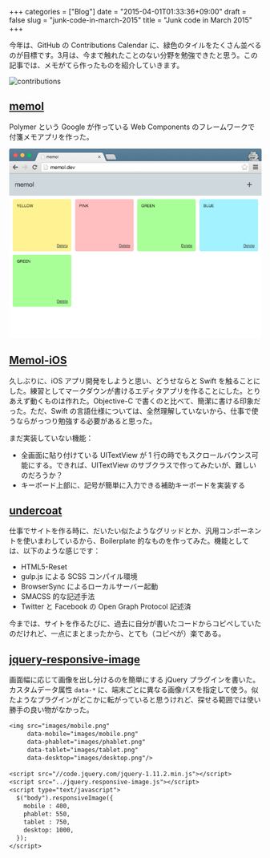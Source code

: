 +++
categories = ["Blog"]
date = "2015-04-01T01:33:36+09:00"
draft = false
slug = "junk-code-in-march-2015"
title = "Junk code in March 2015"
+++

今年は、GitHub の Contributions Calendar に、緑色のタイルをたくさん並べるのが目標です。3月は、今まで触れたことのない分野を勉強できたと思う。この記事では、メモがてら作ったものを紹介していきます。

![contributions](/images/2015/04/contributions.jpg)

## [memol](https://github.com/rakuishi/memol)

Polymer という Google が作っている Web Components のフレームワークで付箋メモアプリを作った。

![memol](https://raw.githubusercontent.com/rakuishi/static/master/images/memol.png)

## [Memol-iOS](https://github.com/rakuishi/Memol-iOS)

久しぶりに、iOS アプリ開発をしようと思い、どうせならと Swift を触ることにした。練習としてマークダウンが書けるエディタアプリを作ることにした。とりあえず動くものは作れた。Objective-C で書くのと比べて、簡潔に書ける印象だった。ただ、Swift の言語仕様については、全然理解していないから、仕事で使うならがっつり勉強する必要があると思った。

まだ実装していない機能：

* 全画面に貼り付けている UITextView が 1 行の時でもスクロールバウンス可能にする。できれば、UITextView のサブクラスで作ってみたいが、難しいのだろうか？
* キーボード上部に、記号が簡単に入力できる補助キーボードを実装する

## [undercoat](https://github.com/rakuishi/undercoat)

仕事でサイトを作る時に、だいたい似たようなグリッドとか、汎用コンポーネントを使いまわしているから、Boilerplate 的なものを作ってみた。機能としては、以下のような感じです：

* HTML5-Reset
* gulp.js による SCSS コンパイル環境
* BrowserSync によるローカルサーバー起動
* SMACSS 的な記述手法
* Twitter と Facebook の Open Graph Protocol 記述済

今までは、サイトを作るたびに、過去に自分が書いたコードからコピペしていたのだけれど、一点にまとまったから、とても（コピペが）楽である。

## [jquery-responsive-image](https://github.com/rakuishi/jquery-responsive-image)

画面幅に応じて画像を出し分けるのを簡単にする jQuery プラグインを書いた。カスタムデータ属性 `data-*` に、端末ごとに異なる画像パスを指定して使う。似たようなプラグインがどこかに転がっていると思うけれど、探せる範囲では使い勝手の良い物がなかった。

	<img src="images/mobile.png"
	     data-mobile="images/mobile.png"
	     data-phablet="images/phablet.png"
	     data-tablet="images/tablet.png"
	     data-desktop="images/desktop.png"/>

	<script src="//code.jquery.com/jquery-1.11.2.min.js"></script>
	<script src="../jquery.responsive-image.js"></script>
	<script type="text/javascript">
	  $("body").responsiveImage({
	    mobile : 400,
	    phablet: 550,
	    tablet : 750,
	    desktop: 1000,
	  });
	</script>
